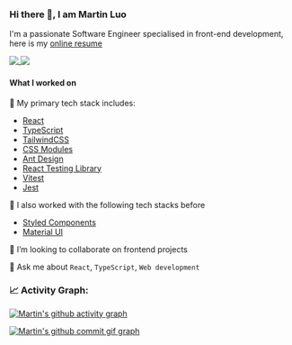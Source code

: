 ### Hi there 👋, I am Martin Luo

I'm a passionate Software Engineer specialised in front-end development, here is my [online resume](https://aml-personal-website-app.vercel.app/about-me)

<a href="https://github.com/anuraghazra/github-readme-stats">
    <picture style='vertical-align: text-top;'>
        <source
            srcset="https://github-readme-stats.vercel.app/api?username=martin-luo&count_private=true&show_icons=true&include_all_commits=true&hide_border=true&theme=react&show=reviews,discussions_started,discussions_answered,prs_merged,prs_merged_percentage&hide=stars"
            media="(prefers-color-scheme: dark)"
        />
        <source
            srcset="https://github-readme-stats.vercel.app/api?username=martin-luo&count_private=true&show_icons=true&include_all_commits=true&hide_border=true&show=reviews,discussions_started,discussions_answered,prs_merged,prs_merged_percentage&hide=stars"
            media="(prefers-color-scheme: light), (prefers-color-scheme: no-preference)"
        />
        <img src="https://github-readme-stats.vercel.app/api?username=martin-luo&count_private=true&show_icons=true&include_all_commits=true&hide_border=true&show=reviews,discussions_started,discussions_answered,prs_merged,prs_merged_percentage&hide=stars" />
        </picture>
</a>

<a href="https://github.com/anuraghazra/github-readme-stats">
    <picture style='vertical-align: text-top;'>
        <source
            srcset="https://github-readme-stats.vercel.app/api/top-langs?username=martin-luo&count_private=true&show_icons=true&include_all_commits=true&hide_border=true&theme=react&show=reviews,discussions_started,discussions_answered,prs_merged,prs_merged_percentage&hide=stars,python,java,ruby"
            media="(prefers-color-scheme: dark)"
        />
        <source
            srcset="https://github-readme-stats.vercel.app/api/top-langs?username=martin-luo&count_private=true&show_icons=true&include_all_commits=true&hide_border=true&show=reviews,discussions_started,discussions_answered,prs_merged,prs_merged_percentage&hide=stars,python,java,ruby"
            media="(prefers-color-scheme: light), (prefers-color-scheme: no-preference)"
        />
        <img src="https://github-readme-stats.vercel.app/api/top-langs?username=martin-luo&count_private=true&show_icons=true&include_all_commits=true&hide_border=true&show=reviews,discussions_started,discussions_answered,prs_merged,prs_merged_percentage&hide=stars,python,java,ruby" />
        </picture>
</a>

#### What I worked on

🔭 My primary tech stack includes:

- [React](https://github.com/facebook/react)
- [TypeScript](https://www.typescriptlang.org/)
- [TailwindCSS](https://tailwindcss.com/)
- [CSS Modules](https://github.com/css-modules/css-modules)
- [Ant Design](https://github.com/ant-design/ant-design)
- [React Testing Library](https://testing-library.com/docs/react-testing-library/intro/)
- [Vitest](https://github.com/vitest-dev/vitest)
- [Jest](https://github.com/jestjs/jest)

🔭 I also worked with the following tech stacks before

- [Styled Components](https://github.com/styled-components/styled-components)
- [Material UI](https://github.com/mui/material-ui)

👯 I’m looking to collaborate on frontend projects

💬 Ask me about `React`, `TypeScript`, `Web development`

### 📈 Activity Graph:

[![Martin's github activity graph](https://github-readme-activity-graph.vercel.app/graph?username=martin-luo&theme=react)](https://github.com/martin-luo/)

[![Martin's github commit gif graph](/dist/github-contribution-grid-snake.gif)](https://github.com/martin-luo/)
